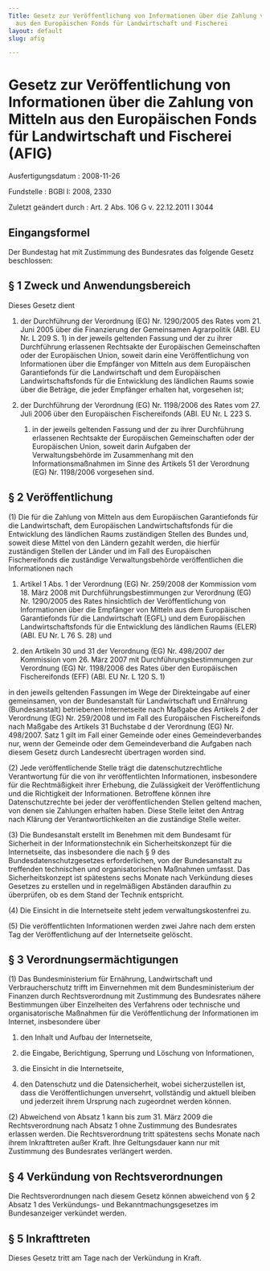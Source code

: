 ```yaml
---
Title: Gesetz zur Veröffentlichung von Informationen über die Zahlung von Mitteln
  aus den Europäischen Fonds für Landwirtschaft und Fischerei
layout: default
slug: afig

---
```


# Gesetz zur Veröffentlichung von Informationen über die Zahlung von Mitteln aus den Europäischen Fonds für Landwirtschaft und Fischerei (AFIG)

Ausfertigungsdatum
:   2008-11-26

Fundstelle
:   BGBl I: 2008, 2330

Zuletzt geändert durch
:   Art. 2 Abs. 106 G v. 22.12.2011 I 3044


## Eingangsformel

Der Bundestag hat mit Zustimmung des Bundesrates das folgende Gesetz
beschlossen:


## § 1 Zweck und Anwendungsbereich

Dieses Gesetz dient

1.  der Durchführung der Verordnung (EG) Nr. 1290/2005 des Rates vom 21.
    Juni 2005 über die Finanzierung der Gemeinsamen Agrarpolitik (ABl. EU
    Nr. L 209 S. 1) in der jeweils geltenden Fassung und der zu ihrer
    Durchführung erlassenen Rechtsakte der Europäischen Gemeinschaften
    oder der Europäischen Union, soweit darin eine Veröffentlichung von
    Informationen über die Empfänger von Mitteln aus dem Europäischen
    Garantiefonds für die Landwirtschaft und dem Europäischen
    Landwirtschaftsfonds für die Entwicklung des ländlichen Raums sowie
    über die Beträge, die jeder Empfänger erhalten hat, vorgesehen ist;


2.  der Durchführung der Verordnung (EG) Nr. 1198/2006 des Rates vom 27.
    Juli 2006 über den Europäischen Fischereifonds (ABl. EU Nr. L 223 S.
    1) in der jeweils geltenden Fassung und der zu ihrer Durchführung
    erlassenen Rechtsakte der Europäischen Gemeinschaften oder der
    Europäischen Union, soweit darin Aufgaben der Verwaltungsbehörde im
    Zusammenhang mit den Informationsmaßnahmen im Sinne des Artikels 51
    der Verordnung (EG) Nr. 1198/2006 vorgesehen sind.





## § 2 Veröffentlichung

(1) Die für die Zahlung von Mitteln aus dem Europäischen Garantiefonds
für die Landwirtschaft, dem Europäischen Landwirtschaftsfonds für die
Entwicklung des ländlichen Raums zuständigen Stellen des Bundes und,
soweit diese Mittel von den Ländern gezahlt werden, die hierfür
zuständigen Stellen der Länder und im Fall des Europäischen
Fischereifonds die zuständige Verwaltungsbehörde veröffentlichen die
Informationen nach

1.  Artikel 1 Abs. 1 der Verordnung (EG) Nr. 259/2008 der Kommission vom
    18\. März 2008 mit Durchführungsbestimmungen zur Verordnung (EG) Nr.
    1290/2005 des Rates hinsichtlich der Veröffentlichung von
    Informationen über die Empfänger von Mitteln aus dem Europäischen
    Garantiefonds für die Landwirtschaft (EGFL) und dem Europäischen
    Landwirtschaftsfonds für die Entwicklung des ländlichen Raums (ELER)
    (ABl. EU Nr. L 76 S. 28) und


2.  den Artikeln 30 und 31 der Verordnung (EG) Nr. 498/2007 der Kommission
    vom 26. März 2007 mit Durchführungsbestimmungen zur Verordnung (EG)
    Nr. 1198/2006 des Rates über den Europäischen Fischereifonds (EFF)
    (ABl. EU Nr. L 120 S. 1)



in den jeweils geltenden Fassungen im Wege der Direkteingabe auf einer
gemeinsamen, von der Bundesanstalt für Landwirtschaft und Ernährung
(Bundesanstalt) betriebenen Internetseite nach Maßgabe des Artikels 2
der Verordnung (EG) Nr. 259/2008 und im
Fall des              Europäischen Fischereifonds nach Maßgabe des
Artikels 31 Buchstabe d der Verordnung (EG) Nr. 498/2007. Satz 1 gilt
im Fall einer Gemeinde oder eines Gemeindeverbandes nur, wenn der
Gemeinde oder dem Gemeindeverband die Aufgaben nach diesem Gesetz
durch Landesrecht übertragen worden sind.

(2) Jede veröffentlichende Stelle trägt die datenschutzrechtliche
Verantwortung für die von ihr veröffentlichten Informationen,
insbesondere für die Rechtmäßigkeit ihrer Erhebung, die Zulässigkeit
der Veröffentlichung und die Richtigkeit der Informationen. Betroffene
können ihre Datenschutzrechte bei jeder der veröffentlichenden Stellen
geltend machen, von denen sie Zahlungen erhalten haben. Diese Stelle
leitet den Antrag nach Klärung der Verantwortlichkeiten an die
zuständige Stelle weiter.

(3) Die Bundesanstalt erstellt im Benehmen mit dem Bundesamt für
Sicherheit in der Informationstechnik ein Sicherheitskonzept für die
Internetseite, das insbesondere die nach § 9 des
Bundesdatenschutzgesetzes erforderlichen, von der Bundesanstalt zu
treffenden technischen und organisatorischen Maßnahmen umfasst. Das
Sicherheitskonzept ist spätestens sechs Monate nach Verkündung dieses
Gesetzes zu erstellen und in regelmäßigen Abständen daraufhin zu
überprüfen, ob es dem Stand der Technik entspricht.

(4) Die Einsicht in die Internetseite steht jedem
verwaltungskostenfrei zu.

(5) Die veröffentlichten Informationen werden zwei Jahre nach dem
ersten Tag der Veröffentlichung auf der Internetseite gelöscht.


## § 3 Verordnungsermächtigungen

(1) Das Bundesministerium für Ernährung, Landwirtschaft und
Verbraucherschutz trifft im Einvernehmen mit dem Bundesministerium der
Finanzen durch Rechtsverordnung mit Zustimmung des Bundesrates nähere
Bestimmungen über Einzelheiten des Verfahrens oder technische und
organisatorische Maßnahmen für die Veröffentlichung der Informationen
im Internet, insbesondere über

1.  den Inhalt und Aufbau der Internetseite,


2.  die Eingabe, Berichtigung, Sperrung und Löschung von Informationen,


3.  die Einsicht in die Internetseite,


4.  den Datenschutz und die Datensicherheit, wobei sicherzustellen ist,
    dass die Veröffentlichungen unversehrt, vollständig und aktuell
    bleiben und jederzeit ihrem Ursprung nach zugeordnet werden können.




(2) Abweichend von Absatz 1 kann bis zum 31. März 2009 die
Rechtsverordnung nach Absatz 1 ohne Zustimmung des Bundesrates
erlassen werden. Die Rechtsverordnung tritt spätestens sechs Monate
nach ihrem Inkrafttreten außer Kraft. Ihre Geltungsdauer kann nur mit
Zustimmung des Bundesrates verlängert werden.


## § 4 Verkündung von Rechtsverordnungen

Die Rechtsverordnungen nach diesem Gesetz können abweichend von § 2
Absatz 1 des Verkündungs- und Bekanntmachungsgesetzes im
Bundesanzeiger verkündet werden.


## § 5 Inkrafttreten

Dieses Gesetz tritt am Tage nach der Verkündung in Kraft.

